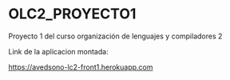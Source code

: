 # OLC2_PROYECTO1
Proyecto 1 del curso organización de lenguajes y compiladores 2 

Link de la aplicacion montada:

https://avedsono-lc2-front1.herokuapp.com
